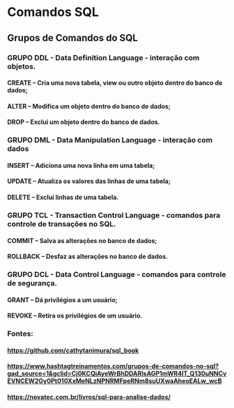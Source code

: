 # Comandos SQL

## Grupos de Comandos do SQL

### GRUPO DDL -  Data Definition Language - interação com objetos.
#### CREATE – Cria uma nova tabela, view ou outro objeto dentro do banco de dados;
#### ALTER – Modifica um objeto dentro do banco de dados;
#### DROP – Exclui um objeto dentro do banco de dados.


### GRUPO DML - Data Manipulation Language - interação com dados
#### INSERT – Adiciona uma nova linha em uma tabela;
#### UPDATE – Atualiza os valores das linhas de uma tabela;
#### DELETE – Exclui linhas de uma tabela.


### GRUPO TCL - Transaction Control Language - comandos para controle de transações no SQL.
#### COMMIT – Salva as alterações no banco de dados;
#### ROLLBACK – Desfaz as alterações no banco de dados.


### GRUPO DCL -  Data Control Language - comandos para controle de segurança.
#### GRANT – Dá privilégios a um usuário;
#### REVOKE – Retira os privilégios de um usuário.


### Fontes:
#### https://github.com/cathytanimura/sql_book
#### https://www.hashtagtreinamentos.com/grupos-de-comandos-no-sql?gad_source=1&gclid=Cj0KCQiAyeWrBhDDARIsAGP1mWR4lT_Q130uNNCvEVNCEW2Gy0Pt010XxMeNLzNPNRMFpeRNm8suUXwaAheoEALw_wcB
#### https://novatec.com.br/livros/sql-para-analise-dados/
